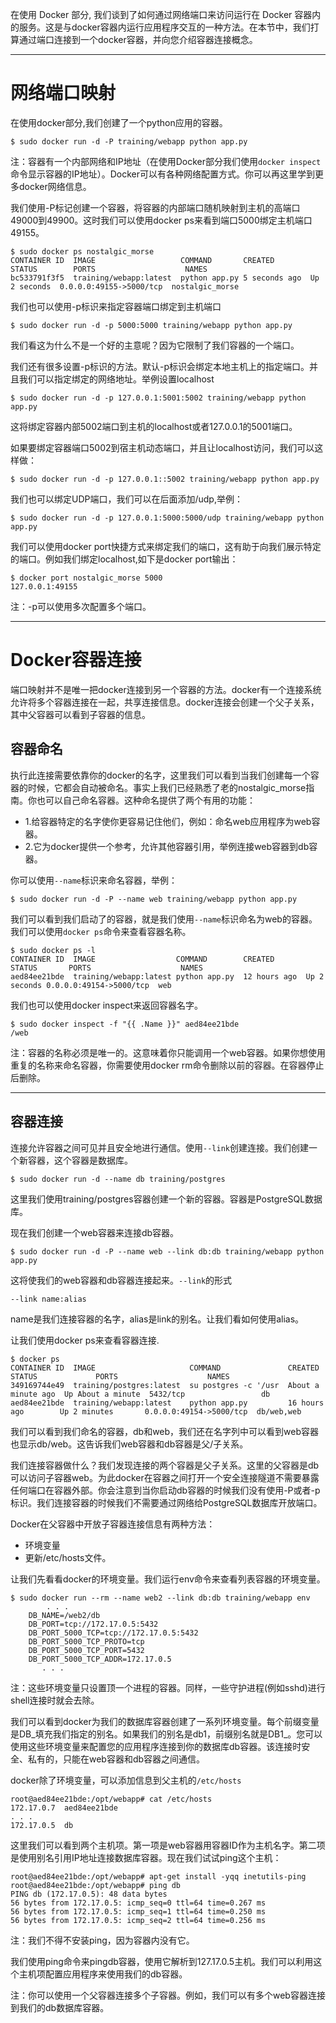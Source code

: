在使用 Docker 部分, 我们谈到了如何通过网络端口来访问运行在 Docker 容器内的服务。这是与docker容器内运行应用程序交互的一种方法。在本节中，我们打算通过端口连接到一个docker容器，并向您介绍容器连接概念。


----------
# 网络端口映射
在使用docker部分,我们创建了一个python应用的容器。

```
$ sudo docker run -d -P training/webapp python app.py
```
注：容器有一个内部网络和IP地址（在使用Docker部分我们使用`docker inspect`命令显示容器的IP地址）。Docker可以有各种网络配置方式。你可以再这里学到更多docker网络信息。

我们使用-P标记创建一个容器，将容器的内部端口随机映射到主机的高端口49000到49900。这时我们可以使用docker ps来看到端口5000绑定主机端口49155。

```
$ sudo docker ps nostalgic_morse
CONTAINER ID  IMAGE                   COMMAND       CREATED        STATUS        PORTS                    NAMES
bc533791f3f5  training/webapp:latest  python app.py 5 seconds ago  Up 2 seconds  0.0.0.0:49155->5000/tcp  nostalgic_morse
```
我们也可以使用-p标识来指定容器端口绑定到主机端口

```
$ sudo docker run -d -p 5000:5000 training/webapp python app.py
```
我们看这为什么不是一个好的主意呢？因为它限制了我们容器的一个端口。

我们还有很多设置-p标识的方法。默认-p标识会绑定本地主机上的指定端口。并且我们可以指定绑定的网络地址。举例设置localhost

```
$ sudo docker run -d -p 127.0.0.1:5001:5002 training/webapp python app.py
```
这将绑定容器内部5002端口到主机的localhost或者127.0.0.1的5001端口。

如果要绑定容器端口5002到宿主机动态端口，并且让localhost访问，我们可以这样做：

```
$ sudo docker run -d -p 127.0.0.1::5002 training/webapp python app.py
```
我们也可以绑定UDP端口，我们可以在后面添加/udp,举例：

```
$ sudo docker run -d -p 127.0.0.1:5000:5000/udp training/webapp python app.py
```
我们可以使用docker port快捷方式来绑定我们的端口，这有助于向我们展示特定的端口。例如我们绑定localhost,如下是docker port输出：

```
$ docker port nostalgic_morse 5000
127.0.0.1:49155
```
注：-p可以使用多次配置多个端口。


----------


# Docker容器连接

端口映射并不是唯一把docker连接到另一个容器的方法。docker有一个连接系统允许将多个容器连接在一起，共享连接信息。docker连接会创建一个父子关系，其中父容器可以看到子容器的信息。
## 容器命名
执行此连接需要依靠你的docker的名字，这里我们可以看到当我们创建每一个容器的时候，它都会自动被命名。事实上我们已经熟悉了老的nostalgic_morse指南。你也可以自己命名容器。这种命名提供了两个有用的功能：

 - 1.给容器特定的名字使你更容易记住他们，例如：命名web应用程序为web容器。
 - 2.它为docker提供一个参考，允许其他容器引用，举例连接web容器到db容器。

你可以使用`--name`标识来命名容器，举例：

```
$ sudo docker run -d -P --name web training/webapp python app.py
```

我们可以看到我们启动了的容器，就是我们使用`--name`标识命名为web的容器。我们可以使用`docker ps`命令来查看容器名称。

```
$ sudo docker ps -l
CONTAINER ID  IMAGE                  COMMAND        CREATED       STATUS       PORTS                    NAMES
aed84ee21bde  training/webapp:latest python app.py  12 hours ago  Up 2 seconds 0.0.0.0:49154->5000/tcp  web
```
我们也可以使用docker inspect来返回容器名字。

```
$ sudo docker inspect -f "{{ .Name }}" aed84ee21bde
/web
```
注：容器的名称必须是唯一的。这意味着你只能调用一个web容器。如果你想使用重复的名称来命名容器，你需要使用docker rm命令删除以前的容器。在容器停止后删除。


----------
## 容器连接

连接允许容器之间可见并且安全地进行通信。使用`--link`创建连接。我们创建一个新容器，这个容器是数据库。

```
$ sudo docker run -d --name db training/postgres
```
这里我们使用training/postgres容器创建一个新的容器。容器是PostgreSQL数据库。

现在我们创建一个web容器来连接db容器。

```
$ sudo docker run -d -P --name web --link db:db training/webapp python app.py
```
这将使我们的web容器和db容器连接起来。`--link`的形式

```
--link name:alias
```
name是我们连接容器的名字，alias是link的别名。让我们看如何使用alias。

让我们使用docker ps来查看容器连接.

```
$ docker ps
CONTAINER ID  IMAGE                     COMMAND               CREATED             STATUS             PORTS                    NAMES
349169744e49  training/postgres:latest  su postgres -c '/usr  About a minute ago  Up About a minute  5432/tcp                 db
aed84ee21bde  training/webapp:latest    python app.py         16 hours ago        Up 2 minutes       0.0.0.0:49154->5000/tcp  db/web,web
```
我们可以看到我们命名的容器，db和web，我们还在名字列中可以看到web容器也显示db/web。这告诉我们web容器和db容器是父/子关系。

我们连接容器做什么？我们发现连接的两个容器是父子关系。这里的父容器是db可以访问子容器web。为此docker在容器之间打开一个安全连接隧道不需要暴露任何端口在容器外部。你会注意到当你启动db容器的时候我们没有使用-P或者-p标识。我们连接容器的时候我们不需要通过网络给PostgreSQL数据库开放端口。

Docker在父容器中开放子容器连接信息有两种方法：

 - 环境变量
 - 更新/etc/hosts文件。

让我们先看看docker的环境变量。我们运行env命令来查看列表容器的环境变量。

```
$ sudo docker run --rm --name web2 --link db:db training/webapp env
        . . .
    DB_NAME=/web2/db
    DB_PORT=tcp://172.17.0.5:5432
    DB_PORT_5000_TCP=tcp://172.17.0.5:5432
    DB_PORT_5000_TCP_PROTO=tcp
    DB_PORT_5000_TCP_PORT=5432
    DB_PORT_5000_TCP_ADDR=172.17.0.5
       . . .
```
注：这些环境变量只设置顶一个进程的容器。同样，一些守护进程(例如sshd)进行shell连接时就会去除。

我们可以看到docker为我们的数据库容器创建了一系列环境变量。每个前缀变量是DB_填充我们指定的别名。如果我们的别名是db1，前缀别名就是DB1_。您可以使用这些环境变量来配置您的应用程序连接到你的数据库db容器。该连接时安全、私有的，只能在web容器和db容器之间通信。

docker除了环境变量，可以添加信息到父主机的`/etc/hosts`

```
root@aed84ee21bde:/opt/webapp# cat /etc/hosts
172.17.0.7  aed84ee21bde
. . .
172.17.0.5  db
```
这里我们可以看到两个主机项。第一项是web容器用容器ID作为主机名字。第二项是使用别名引用IP地址连接数据库容器。现在我们试试ping这个主机：

```
root@aed84ee21bde:/opt/webapp# apt-get install -yqq inetutils-ping
root@aed84ee21bde:/opt/webapp# ping db
PING db (172.17.0.5): 48 data bytes
56 bytes from 172.17.0.5: icmp_seq=0 ttl=64 time=0.267 ms
56 bytes from 172.17.0.5: icmp_seq=1 ttl=64 time=0.250 ms
56 bytes from 172.17.0.5: icmp_seq=2 ttl=64 time=0.256 ms
```
注：我们不得不安装ping，因为容器内没有它。

我们使用ping命令来pingdb容器，使用它解析到127.17.0.5主机。我们可以利用这个主机项配置应用程序来使用我们的db容器。

注：你可以使用一个父容器连接多个子容器。例如，我们可以有多个web容器连接到我们的db数据库容器。
